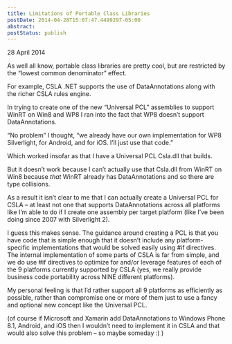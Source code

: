 ```yaml
---
title: Limitations of Portable Class Libraries
postDate: 2014-04-28T15:07:47.4499297-05:00
abstract: 
postStatus: publish
---
```

28 April 2014

As well all know, portable class libraries are pretty cool, but are restricted by the “lowest common denominator” effect.

For example, CSLA .NET supports the use of DataAnnotations along with the richer CSLA rules engine.

In trying to create one of the new “Universal PCL” assemblies to support WinRT on Win8 and WP8 I ran into the fact that WP8 doesn’t support DataAnnotations.

“No problem” I thought, “we already have our own implementation for WP8 Silverlight, for Android, and for iOS. I’ll just use that code.”

Which worked insofar as that I have a Universal PCL Csla.dll that builds.

But it doesn’t work because I can’t actually use that Csla.dll from WinRT on Win8 because *that* WinRT already has DataAnnotations and so there are type collisions.

As a result it isn’t clear to me that I can actually create a Universal PCL for CSLA – at least not one that supports DataAnnotations across all platforms like I’m able to do if I create one assembly per target platform (like I’ve been doing since 2007 with Silverlight 2).

I guess this makes sense. The guidance around creating a PCL is that you have code that is simple enough that it doesn’t include any platform-specific implementations that would be solved easily using #if directives. The internal implementation of some parts of CSLA is far from simple, and we do use #if directives to optimize for and/or leverage features of each of the 9 platforms currently supported by CSLA (yes, we really provide business code portability across NINE different platforms).

My personal feeling is that I’d rather support all 9 platforms as efficiently as possible, rather than compromise one or more of them just to use a fancy and optional new concept like the Universal PCL.

(of course if Microsoft and Xamarin add DataAnnotations to Windows Phone 8.1, Android, and iOS then I wouldn’t need to implement it in CSLA and that would also solve this problem – so maybe someday :) )
